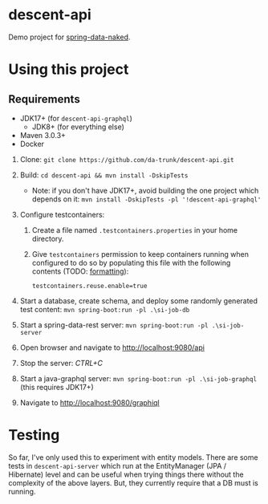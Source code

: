 # descent-api

Demo project for [spring-data-naked](../spring-data-naked).

# Using this project

## Requirements

* JDK17+ (for `descent-api-graphql`)
  * JDK8+ (for everything else)
* Maven 3.0.3+
* Docker

1. Clone: `git clone https://github.com/da-trunk/descent-api.git`
1. Build: `cd descent-api && mvn install -DskipTests`
    * Note: if you don't have JDK17+, avoid building the one project which depends on it: `mvn install -DskipTests -pl '!descent-api-graphql'`
1. Configure testcontainers:
    1. Create a file named `.testcontainers.properties` in your home directory.
    1. Give `testcontainers` permission to keep containers running when configured to do so by populating this file with the following contents (TODO: [formatting](https://gist.github.com/clintel/1155906)):
    
        ```
        testcontainers.reuse.enable=true
        ```
        
1. Start a database, create schema, and deploy some randomly generated test content: `mvn spring-boot:run -pl .\si-job-db`
1. Start a spring-data-rest server: `mvn spring-boot:run -pl .\si-job-server`
1. Open browser and navigate to [http://localhost:9080/api](http://localhost:9080/api)
1. Stop the server: *CTRL+C*
1. Start a java-graphql server: `mvn spring-boot:run -pl .\si-job-graphql` (this requires JDK17+)
1. Navigate to [http://localhost:9080/graphiql](http://localhost:9080/graphiql)

# Testing

So far, I've only used this to experiment with entity models.  There are some tests in `descent-api-server` which run at the EntityManager (JPA / Hibernate) level and can be useful when trying things there without the complexity of the above layers.  But, they currently require that a DB must is running.